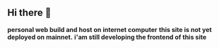 ## Hi there 👋

**personal web build and host on internet computer**
**this site is not yet deployed on mainnet.**
**i'am still developing the frontend of this site**
